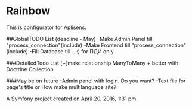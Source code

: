 Rainbow
=======
This is configurator for Aplisens.

##GlobalTODO List (deadline - May)
-Make Admin Panel till "process_connection"(include)
-Make Frontend till "process_connection"(include)
-Fill Database till ...:) for ПДИ only

###DetailedTodo List
[+]make relationship ManyToMany + better with Doctrine Collection


###May be on future
 -Admin panel with login. Do you want?
 -Text file for page's title or How make multilanguage site?





A Symfony project created on April 20, 2016, 1:31 pm.
